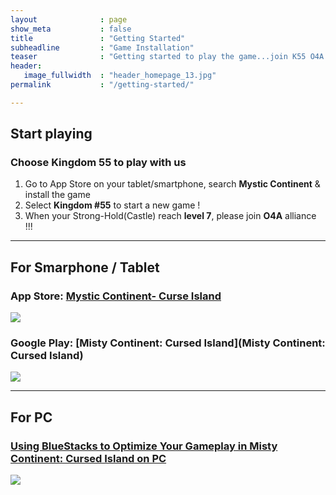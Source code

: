 ```yaml
---
layout              : page
show_meta           : false
title               : "Getting Started"
subheadline         : "Game Installation"
teaser              : "Getting started to play the game...join K55 O4A alliance!"
header:
   image_fullwidth  : "header_homepage_13.jpg"
permalink           : "/getting-started/"

---
```

## Start playing
### Choose Kingdom 55 to play with us
1. Go to App Store on your tablet/smartphone, search **Mystic Continent** & install the game 
2. Select **Kingdom #55** to start a new game !
3. When your Strong-Hold(Castle) reach **level 7**, please join **O4A** alliance !!!
 
---
## For Smarphone / Tablet
### App Store: [Mystic Continent- Curse Island](https://apps.apple.com/us/app/misty-continent/id1633960431)
![](https://is4-ssl.mzstatic.com/image/thumb/Purple123/v4/60/40/99/60409913-cdd9-e6dc-77f5-17496b591d8b/AppIcon-0-0-1x_U007emarketing-0-0-0-7-0-0-sRGB-0-0-0-GLES2_U002c0-512MB-85-220-0-0.png/230x0w.webp)

### Google Play: [Misty Continent: Cursed Island](Misty Continent: Cursed Island)
![](https://play-lh.googleusercontent.com/r1z5HFO4W355Xi8f-gOabzXtTfX0ImzLgLoNOjiP9ZPWWzuL-vK-aoGtkSJQyyggeqsb=w240-h480-rw)

---
## For PC
### [Using BlueStacks to Optimize Your Gameplay in Misty Continent: Cursed Island on PC](https://www.bluestacks.com/blog/game-guides/misty-continent/mcci-features-guide-en.html)
![](https://cdn-www.bluestacks.com/bs-images/Misty-Continent-Cursed-Island_BlueStacks-Usage_EN_1.png)
